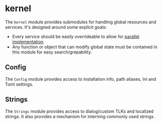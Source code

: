# kernel

The `kernel` module provides submodules for handling global resources and services.  It's designed around some explicit goals:

* Every service should be easily overrideable to allow for [parallel implementation](http://sevangelatos.com/john-carmack-on-parallel-implementations/).
* Any function or object that can modify global state must be contained in this module for easy search/grepability.

## Config

The `Config` module provides access to installation info, path aliases, Ini and Toml settings.

## Strings

The `Strings` module provides access to dialog/custom TLKs and localized strings.  It also provides a mechanism for interning commonly used strings.
